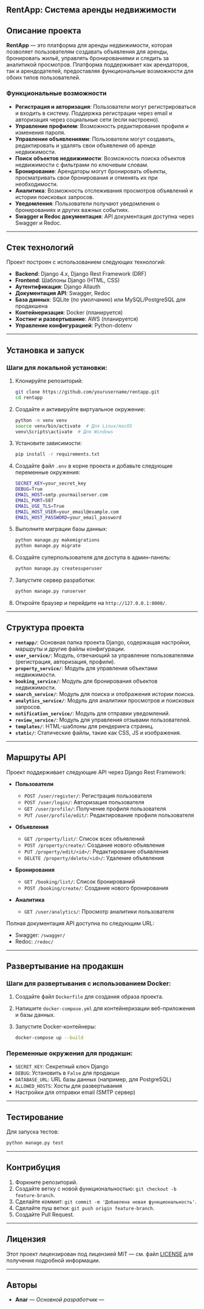 ## RentApp: Система аренды недвижимости

## Описание проекта

**RentApp** — это платформа для аренды недвижимости, которая позволяет пользователям создавать объявления для аренды, бронировать жильё, управлять бронированиями и следить за аналитикой просмотров. Платформа поддерживает как арендаторов, так и арендодателей, предоставляя функциональные возможности для обоих типов пользователей.

### Функциональные возможности

- **Регистрация и авторизация**: Пользователи могут регистрироваться и входить в систему. Поддержка регистрации через email и авторизация через социальные сети (если настроено).
- **Управление профилем**: Возможность редактирования профиля и изменения пароля.
- **Управление объявлениями**: Пользователи могут создавать, редактировать и удалять свои объявления об аренде недвижимости.
- **Поиск объектов недвижимости**: Возможность поиска объектов недвижимости с фильтрами по ключевым словам.
- **Бронирование**: Арендаторы могут бронировать объекты, просматривать свои бронирования и отменять их при необходимости.
- **Аналитика**: Возможность отслеживания просмотров объявлений и истории поисковых запросов.
- **Уведомления**: Пользователи получают уведомления о бронированиях и других важных событиях.
- **Swagger и Redoc документация**: API документация доступна через Swagger и Redoc.

---

## Стек технологий

Проект построен с использованием следующих технологий:

- **Backend**: Django 4.x, Django Rest Framework (DRF)
- **Frontend**: Шаблоны Django (HTML, CSS)
- **Аутентификация**: Django Allauth
- **Документация API**: Swagger, Redoc
- **База данных**: SQLite (по умолчанию) или MySQL/PostgreSQL для продакшена
- **Контейнеризация**: Docker (планируется)
- **Хостинг и развертывание**: AWS (планируется)
- **Управление конфигурацией**: Python-dotenv

---

## Установка и запуск

### Шаги для локальной установки:

1. Клонируйте репозиторий:
   ```bash
   git clone https://github.com/yourusername/rentapp.git
   cd rentapp
   ```

2. Создайте и активируйте виртуальное окружение:
   ```bash
   python -m venv venv
   source venv/bin/activate  # Для Linux/macOS
   venv\Scripts\activate  # Для Windows
   ```

3. Установите зависимости:
   ```bash
   pip install -r requirements.txt
   ```

4. Создайте файл `.env` в корне проекта и добавьте следующие переменные окружения:
   ```bash
   SECRET_KEY=your_secret_key
   DEBUG=True
   EMAIL_HOST=smtp.yourmailserver.com
   EMAIL_PORT=587
   EMAIL_USE_TLS=True
   EMAIL_HOST_USER=your_email@example.com
   EMAIL_HOST_PASSWORD=your_email_password
   ```

5. Выполните миграции базы данных:
   ```bash
   python manage.py makemigrations
   python manage.py migrate
   ```

6. Создайте суперпользователя для доступа в админ-панель:
   ```bash
   python manage.py createsuperuser
   ```

7. Запустите сервер разработки:
   ```bash
   python manage.py runserver
   ```

8. Откройте браузер и перейдите на `http://127.0.0.1:8000/`.

---

## Структура проекта

- **`rentapp/`**: Основная папка проекта Django, содержащая настройки, маршруты и другие файлы конфигурации.
- **`user_service/`**: Модуль, отвечающий за управление пользователями (регистрация, авторизация, профили).
- **`property_service/`**: Модуль для управления объектами недвижимости.
- **`booking_service/`**: Модуль для бронирования объектов недвижимости.
- **`search_service/`**: Модуль для поиска и отображения истории поиска.
- **`analytics_service/`**: Модуль для аналитики просмотров и поисковых запросов.
- **`notification_service/`**: Модуль для отправки уведомлений.
- **`review_service/`**: Модуль для управления отзывами пользователей.
- **`templates/`**: HTML-шаблоны для рендеринга страниц.
- **`static/`**: Статические файлы, такие как CSS, JS и изображения.

---

## Маршруты API

Проект поддерживает следующие API через Django Rest Framework:

- **Пользователи**
  - `POST /user/register/`: Регистрация пользователя
  - `POST /user/login/`: Авторизация пользователя
  - `GET /user/profile/`: Получение профиля пользователя
  - `PUT /user/profile/edit/`: Редактирование профиля пользователя

- **Объявления**
  - `GET /property/list/`: Список всех объявлений
  - `POST /property/create/`: Создание нового объявления
  - `PUT /property/edit/<id>/`: Редактирование объявления
  - `DELETE /property/delete/<id>/`: Удаление объявления

- **Бронирования**
  - `GET /booking/list/`: Список бронирований
  - `POST /booking/create/`: Создание нового бронирования

- **Аналитика**
  - `GET /user/analytics/`: Просмотр аналитики пользователя

Полная документация API доступна по следующим URL:
- Swagger: `/swagger/`
- Redoc: `/redoc/`

---

## Развертывание на продакшн

### Шаги для развертывания с использованием Docker:

1. Создайте файл `Dockerfile` для создания образа проекта.

2. Напишите `docker-compose.yml` для контейнеризации веб-приложения и базы данных.

3. Запустите Docker-контейнеры:
   ```bash
   docker-compose up --build
   ```

### Переменные окружения для продакшн:

- `SECRET_KEY`: Секретный ключ Django
- `DEBUG`: Установить в `False` для продакшн
- `DATABASE_URL`: URL базы данных (например, для PostgreSQL)
- `ALLOWED_HOSTS`: Хосты для развертывания
- Настройки для отправки email (SMTP сервер)

---

## Тестирование

Для запуска тестов:
```bash
python manage.py test
```

---

## Контрибуция

1. Форкните репозиторий.
2. Создайте ветку с новой функциональностью: `git checkout -b feature-branch`.
3. Сделайте коммит: `git commit -m 'Добавлена новая функциональность'`.
4. Сделайте пуш ветки: `git push origin feature-branch`.
5. Создайте Pull Request.

---

## Лицензия

Этот проект лицензирован под лицензией MIT — см. файл [LICENSE](LICENSE) для получения подробной информации.

---

## Авторы

- **Anar** — *Основной разработчик* — 

